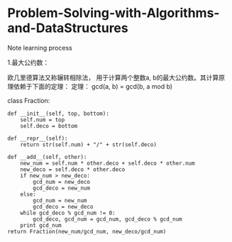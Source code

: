 # Problem-Solving-with-Algorithms-and-DataStructures
Note learning process


1.最大公约数：

欧几里德算法又称辗转相除法， 用于计算两个整数a, b的最大公约数。其计算原理依赖于下面的定理：
定理： gcd(a, b) = gcd(b, a mod b)

class Fraction:

    def __init__(self, top, bottom):
        self.num = top
        self.deco = bottom
        
    def __repr__(self):
        return str(self.num) + "/" + str(self.deco)
        
    def __add__(self, other):
        new_num = self.num * other.deco + self.deco * other.num
        new_deco = self.deco * other.deco
        if new_num > new_deco:       
            gcd_num = new_deco
            gcd_deco = new_num
        else:
            gcd_num = new_num
            gcd_deco = new_deco
        while gcd_deco % gcd_num != 0:
            gcd_deco, gcd_num = gcd_num, gcd_deco % gcd_num
        print gcd_num
    return Fraction(new_num/gcd_num, new_deco/gcd_num)

